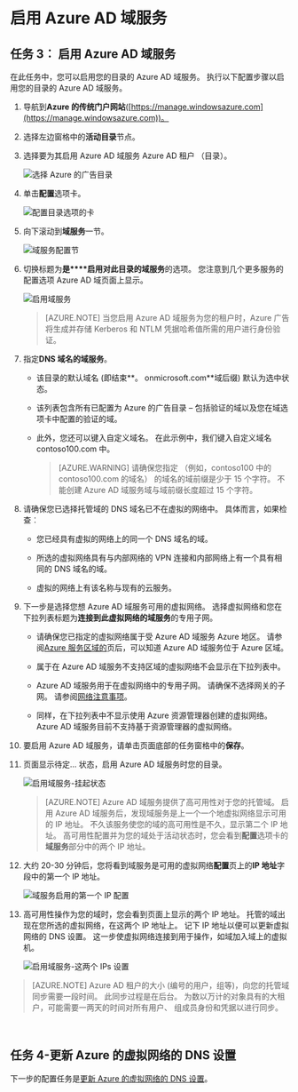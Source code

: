 <properties
    pageTitle="Azure AD 域服务︰ 启用 Azure AD 域服务 |Microsoft Azure"
    description="要开始使用 Azure Active Directory 域服务"
    services="active-directory-ds"
    documentationCenter=""
    authors="mahesh-unnikrishnan"
    manager="stevenpo"
    editor="curtand"/>

<tags
    ms.service="active-directory-ds"
    ms.workload="identity"
    ms.tgt_pltfrm="na"
    ms.devlang="na"
    ms.topic="get-started-article"
    ms.date="10/19/2016"
    ms.author="maheshu"/>

# <a name="enable-azure-ad-domain-services"></a>启用 Azure AD 域服务

## <a name="task-3-enable-azure-ad-domain-services"></a>任务 3︰ 启用 Azure AD 域服务
在此任务中，您可以启用您的目录的 Azure AD 域服务。 执行以下配置步骤以启用您的目录的 Azure AD 域服务。

1. 导航到**Azure 的传统门户网站**([https://manage.windowsazure.com](https://manage.windowsazure.com))。

2. 选择左边窗格中的**活动目录**节点。

3. 选择要为其启用 Azure AD 域服务 Azure AD 租户 （目录）。

    ![选择 Azure 的广告目录](./media/active-directory-domain-services-getting-started/select-aad-directory.png)

4. 单击**配置**选项卡。

    ![配置目录选项的卡](./media/active-directory-domain-services-getting-started/configure-tab.png)

5. 向下滚动到**域服务**一节。

    ![域服务配置节](./media/active-directory-domain-services-getting-started/domain-services-configuration.png)

6. 切换标题为**是****启用对此目录的域服务**的选项。 您注意到几个更多服务的配置选项 Azure AD 域页面上显示。

    ![启用域服务](./media/active-directory-domain-services-getting-started/enable-domain-services.png)

    > [AZURE.NOTE] 当您启用 Azure AD 域服务为您的租户时，Azure 广告将生成并存储 Kerberos 和 NTLM 凭据哈希值所需的用户进行身份验证。

7. 指定**DNS 域名的域服务**。

   - 该目录的默认域名 (即结束**。 onmicrosoft.com**域后缀) 默认为选中状态。

   - 该列表包含所有已配置为 Azure 的广告目录 – 包括验证的域以及您在域选项卡中配置的验证的域。

   - 此外，您还可以键入自定义域名。 在此示例中，我们键入自定义域名 contoso100.com 中。

     > [AZURE.WARNING] 请确保您指定 （例如，contoso100 中的 contoso100.com 的域名） 的域名的域前缀是少于 15 个字符。 不能创建 Azure AD 域服务域与域前缀长度超过 15 个字符。

8. 请确保您已选择托管域的 DNS 域名已不在虚拟的网络中。 具体而言，如果检查︰

   - 您已经具有虚拟的网络上的同一个 DNS 域名的域。

   - 所选的虚拟网络具有与内部网络的 VPN 连接和内部网络上有一个具有相同的 DNS 域名的域。

   - 虚拟的网络上有该名称与现有的云服务。

9. 下一步是选择您想 Azure AD 域服务可用的虚拟网络。 选择虚拟网络和您在下拉列表标题为**连接到此虚拟网络的域服务**的专用子网。

   - 请确保您已指定的虚拟网络属于受 Azure AD 域服务 Azure 地区。 请参阅[Azure 服务区域的](https://azure.microsoft.com/regions/#services/)页后，可以知道 Azure AD 域服务位于 Azure 区域。

   - 属于在 Azure AD 域服务不支持区域的虚拟网络不会显示在下拉列表中。
   
   - Azure AD 域服务用于在虚拟网络中的专用子网。 请确保不选择网关的子网。 请参阅[网络注意事项](active-directory-ds-networking.md)。 

   - 同样，在下拉列表中不显示使用 Azure 资源管理器创建的虚拟网络。 Azure AD 域服务目前不支持基于资源管理器的虚拟网络。

10. 要启用 Azure AD 域服务，请单击页面底部的任务窗格中的**保存**。

11. 页面显示待定... 状态，启用 Azure AD 域服务时您的目录。

    ![启用域服务-挂起状态](./media/active-directory-domain-services-getting-started/enable-domain-services-pendingstate.png)

    > [AZURE.NOTE] Azure AD 域服务提供了高可用性对于您的托管域。 启用 Azure AD 域服务后，发现域服务是上一个一个地虚拟网络显示可用的 IP 地址。 不久该服务使您的域的高可用性是不久，显示第二个 IP 地址。 高可用性配置并为您的域处于活动状态时，您会看到**配置**选项卡的**域服务**部分中的两个 IP 地址。

12. 大约 20-30 分钟后，您将看到域服务是可用的虚拟网络**配置**页上的**IP 地址**字段中的第一个 IP 地址。

    ![域服务启用的第一个 IP 配置](./media/active-directory-domain-services-getting-started/domain-services-enabled-firstdc-available.png)

13. 高可用性操作为您的域时，您会看到页面上显示的两个 IP 地址。 托管的域出现在您所选的虚拟网络，在这两个 IP 地址上。 记下 IP 地址以便可以更新虚拟网络的 DNS 设置。 这一步使虚拟网络连接到用于操作，如域加入域上的虚拟机。

    ![启用域服务-这两个 IPs 设置](./media/active-directory-domain-services-getting-started/domain-services-enabled-bothdcs-available.png)

> [AZURE.NOTE] Azure AD 租户的大小 (编号的用户，组等)，向您的托管域同步需要一段时间。 此同步过程是在后台。 为数以万计的对象具有的大租户，可能需要一两天的时间对所有用户、 组成员身份和凭据以进行同步。

<br>

## <a name="task-4---update-dns-settings-for-the-azure-virtual-network"></a>任务 4-更新 Azure 的虚拟网络的 DNS 设置
下一步的配置任务是[更新 Azure 的虚拟网络的 DNS 设置](active-directory-ds-getting-started-dns.md)。
